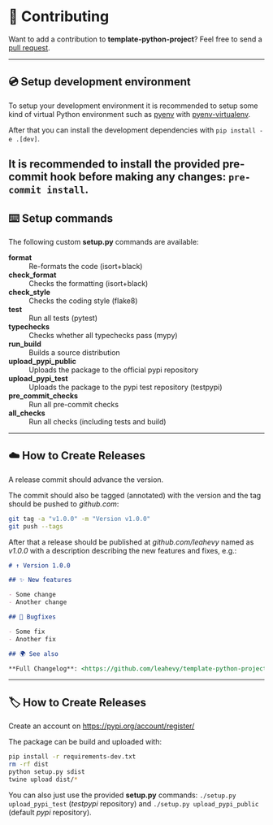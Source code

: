 # 👥 Contributing

Want to add a contribution to **template-python-project**? Feel free to send a [pull request](https://github.com/leahevy/template-python-project/compare).

---

## 💿 Setup development environment

To setup your development environment it is recommended to setup some kind of virtual Python environment such as [pyenv](https://github.com/pyenv/pyenv) with [pyenv-virtualenv](https://github.com/pyenv/pyenv-virtualenv).

After that you can install the development dependencies with `pip install -e .[dev]`.

It is recommended to install the provided **pre-commit** hook before making any changes: `pre-commit install`.
---

## ⌨️ Setup commands

The following custom **setup.py** commands are available:

<dl>
  <dt><strong>format</strong></dt>
  <dd>Re-formats the code (isort+black)</dd>
  <dt><strong>check_format</strong></dt>
  <dd>Checks the formatting (isort+black)</dd>
  <dt><strong>check_style</strong></dt>
  <dd>Checks the coding style (flake8)</dd>
  <dt><strong>test</strong></dt>
  <dd>Run all tests (pytest)</dd>
  <dt><strong>typechecks</strong></dt>
  <dd>Checks whether all typechecks pass (mypy)</dd>
  <dt><strong>run_build</strong></dt>
  <dd>Builds a source distribution</dd>
  <dt><strong>upload_pypi_public</strong></dt>
  <dd>Uploads the package to the official pypi repository</dd>
  <dt><strong>upload_pypi_test</strong></dt>
  <dd>Uploads the package to the pypi test repository (testpypi)</dd>
  <dt><strong>pre_commit_checks</strong></dt>
  <dd>Run all pre-commit checks</dd>
  <dt><strong>all_checks</strong></dt>
  <dd>Run all checks (including tests and build)</dd>
</dl>

---

## ☁️ How to Create Releases

A release commit should advance the version.

The commit should also be tagged (annotated) with the version and the tag should be pushed to *github.com*:

```bash
git tag -a "v1.0.0" -m "Version v1.0.0"
git push --tags
```

After that a release should be published at *github.com/leahevy* named as *v1.0.0* with a description describing the new features and fixes, e.g.:

```markdown
# ↑ Version 1.0.0

## ✨ New features

- Some change
- Another change

## 🐞 Bugfixes

- Some fix
- Another fix

## 🌍 See also

**Full Changelog**: <https://github.com/leahevy/template-python-project/compare/v0.0.9...v1.0.0>
```

---

## 🏷 How to Create Releases

Create an account on <https://pypi.org/account/register/>

The package can be build and uploaded with:

```bash
pip install -r requirements-dev.txt
rm -rf dist
python setup.py sdist
twine upload dist/*
```

You can also just use the provided **setup.py** commands: `./setup.py upload_pypi_test` (*testpypi* repository) and `./setup.py upload_pypi_public` (default *pypi* repository).